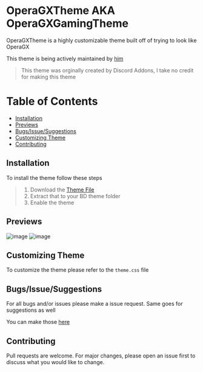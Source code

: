 # OperaGXTheme AKA OperaGXGamingTheme

OperaGXTheme is a highly customizable theme built off of trying to look like OperaGX

This theme is being actively maintained by [him](https://github.com/L-Ratio)
> This theme was orginally created by Discord Addons, I take no credit for making this theme

# Table of Contents

* [Installation](#installation)
* [Previews](#previews)
* [Bugs/Issue/Suggestions](#bugs-issue-suggestions)
* [Customizing Theme](#Customizing-Theme)
* [Contributing](#contributing)

## Installation

 To install the theme follow these steps
>
>1. Download the [Theme File](https://raw.githubusercontent.com/7-TE/OperaGXTheme/main/OperaRevival.theme.css)
>2. Extract that to your BD theme folder
>3. Enable the theme

## Previews

![image](https://i.imgur.com/PZzicXh.png)
![image](https://i.imgur.com/RPbGmnX.png)

## Customizing Theme

   To customize the theme please refer to the `theme.css` file

## Bugs/Issue/Suggestions

 For all bugs and/or issues please make a issue request. Same goes for suggestions as well

 You can make those [here](https://github.com/L-Ratio/OperaGXTheme/issues)

## Contributing

Pull requests are welcome. For major changes, please open an issue first to discuss what you would like to change.

